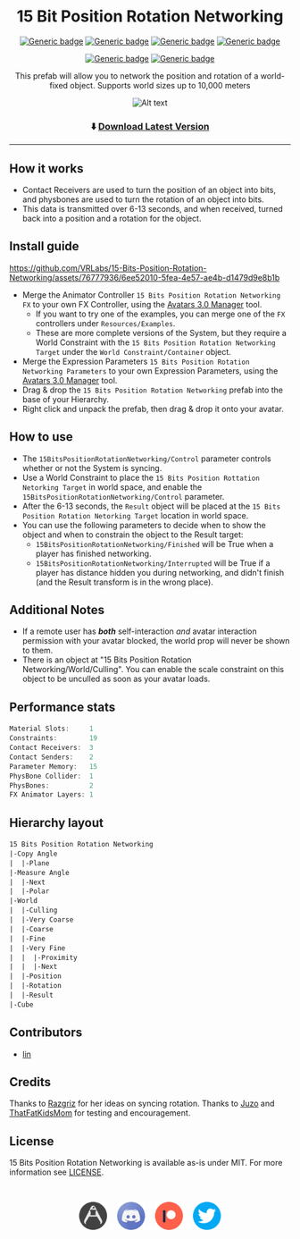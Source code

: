 <div align="center">

# 15 Bit Position Rotation Networking

[![Generic badge](https://img.shields.io/github/downloads/VRLabs/15-Bits-Position-Rotation-Networking/total?label=Downloads)](https://github.com/VRLabs/15-Bits-Position-Rotation-Networking/releases/latest)
[![Generic badge](https://img.shields.io/badge/License-MIT-informational.svg)](https://github.com/VRLabs/15-Bits-Position-Rotation-Networking/blob/main/LICENSE)
[![Generic badge](https://img.shields.io/badge/Unity-2019.4.31f1-lightblue.svg)](https://unity3d.com/unity/whats-new/2019.4.31)
[![Generic badge](https://img.shields.io/badge/SDK-AvatarSDK3-lightblue.svg)](https://vrchat.com/home/download)

[![Generic badge](https://img.shields.io/discord/706913824607043605?color=%237289da&label=DISCORD&logo=Discord&style=for-the-badge)](https://discord.vrlabs.dev/)
[![Generic badge](https://img.shields.io/endpoint.svg?url=https%3A%2F%2Fshieldsio-patreon.vercel.app%2Fapi%3Fusername%3Dvrlabs%26type%3Dpatrons&style=for-the-badge)](https://patreon.vrlabs.dev/)

This prefab will allow you to network the position and rotation of a world-fixed object. Supports world sizes up to 10,000 meters

![Alt text]()

### ⬇️ [Download Latest Version](https://github.com/VRLabs/15-Bits-Position-Rotation-Networking/releases/latest)

<!-- 
### 📦 [Add to VRChat Creator Companion]() -->

</div>

---

## How it works

* Contact Receivers are used to turn the position of an object into bits, and physbones are used to turn the rotation of an object into bits.
* This data is transmitted over 6-13 seconds, and when received, turned back into a position and a rotation for the object.

## Install guide

https://github.com/VRLabs/15-Bits-Position-Rotation-Networking/assets/76777936/6ee52010-5fea-4e57-ae4b-d1479d9e8b1b

* Merge the Animator Controller ``15 Bits Position Rotation Networking FX`` to your own FX Controller, using the [Avatars 3.0 Manager](https://github.com/VRLabs/Avatars-3.0-Manager) tool.
  * If you want to try one of the examples, you can merge one of the ``FX`` controllers under ``Resources/Examples``.
  * These are more complete versions of the System, but they require a World Constraint with the ``15 Bits Position Rotation Networking Target`` under the ``World Constraint/Container`` object.
* Merge the Expression Parameters ``15 Bits Position Rotation Networking Parameters`` to your own Expression Parameters, using the [Avatars 3.0 Manager](https://github.com/VRLabs/Avatars-3.0-Manager) tool.
* Drag & drop the ``15 Bits Position Rotation Networking`` prefab into the base of your Hierarchy.
* Right click and unpack the prefab, then drag & drop it onto your avatar.

## How to use

* The ``15BitsPositionRotationNetworking/Control`` parameter controls whether or not the System is syncing.
* Use a World Constraint to place the ``15 Bits Position Rottation Netorking Target`` in world space, and enable the ``15BitsPositionRotationNetworking/Control`` parameter.
* After the 6-13 seconds, the ``Result`` object will be placed at the ``15 Bits Position Rotation Netorking Target`` location in world space.
* You can use the following parameters to decide when to show the object and when to constrain the object to the Result target:
  * ``15BitsPositionRotationNetworking/Finished`` will be True when a player has finished networking.
  * ``15BitsPositionRotationNetworking/Interrupted`` will be True if a player has distance hidden you during networking, and didn't finish (and the Result transform is in the wrong place).

## Additional Notes

* If a remote user has _**both**_ self-interaction *and* avatar interaction permission with your avatar blocked, the world prop will never be shown to them.
* There is an object at "15 Bits Position Rotation Networking/World/Culling". You can enable the scale constraint on this object to be unculled as soon as your avatar loads.

## Performance stats

```c++
Material Slots:     1
Constraints:        19
Contact Receivers:  3
Contact Senders:    2
Parameter Memory:   15
PhysBone Collider:  1
PhysBones:          2
FX Animator Layers: 1
```

## Hierarchy layout

```html
15 Bits Position Rotation Networking
|-Copy Angle
|  |-Plane
|-Measure Angle
|  |-Next
|  |-Polar
|-World
|  |-Culling
|  |-Very Coarse
|  |-Coarse
|  |-Fine
|  |-Very Fine
|  |  |-Proximity
|  |  |-Next
|  |-Position
|  |-Rotation
|  |-Result
|-Cube
```

## Contributors

* [lin](https://github.com/oofdesu)

## Credits

Thanks to [Razgriz](https://github.com/rrazgriz) for her ideas on syncing rotation. Thanks to [Juzo](https://github.com/JuzoVR) and [ThatFatKidsMom](https://github.com/ThatFatKidsMom) for testing and encouragement.

## License

15 Bits Position Rotation Networking is available as-is under MIT. For more information see [LICENSE](https://github.com/VRLabs/15-Bits-Position-Rotation-Networking/blob/main/LICENSE).

​

<div align="center">

[<img src="https://github.com/VRLabs/Resources/raw/main/Icons/VRLabs.png" width="50" height="50">](https://vrlabs.dev "VRLabs")
<img src="https://github.com/VRLabs/Resources/raw/main/Icons/Empty.png" width="10">
[<img src="https://github.com/VRLabs/Resources/raw/main/Icons/Discord.png" width="50" height="50">](https://discord.vrlabs.dev/ "VRLabs")
<img src="https://github.com/VRLabs/Resources/raw/main/Icons/Empty.png" width="10">
[<img src="https://github.com/VRLabs/Resources/raw/main/Icons/Patreon.png" width="50" height="50">](https://patreon.vrlabs.dev/ "VRLabs")
<img src="https://github.com/VRLabs/Resources/raw/main/Icons/Empty.png" width="10">
[<img src="https://github.com/VRLabs/Resources/raw/main/Icons/Twitter.png" width="50" height="50">](https://twitter.com/vrlabsdev "VRLabs")

</div>

